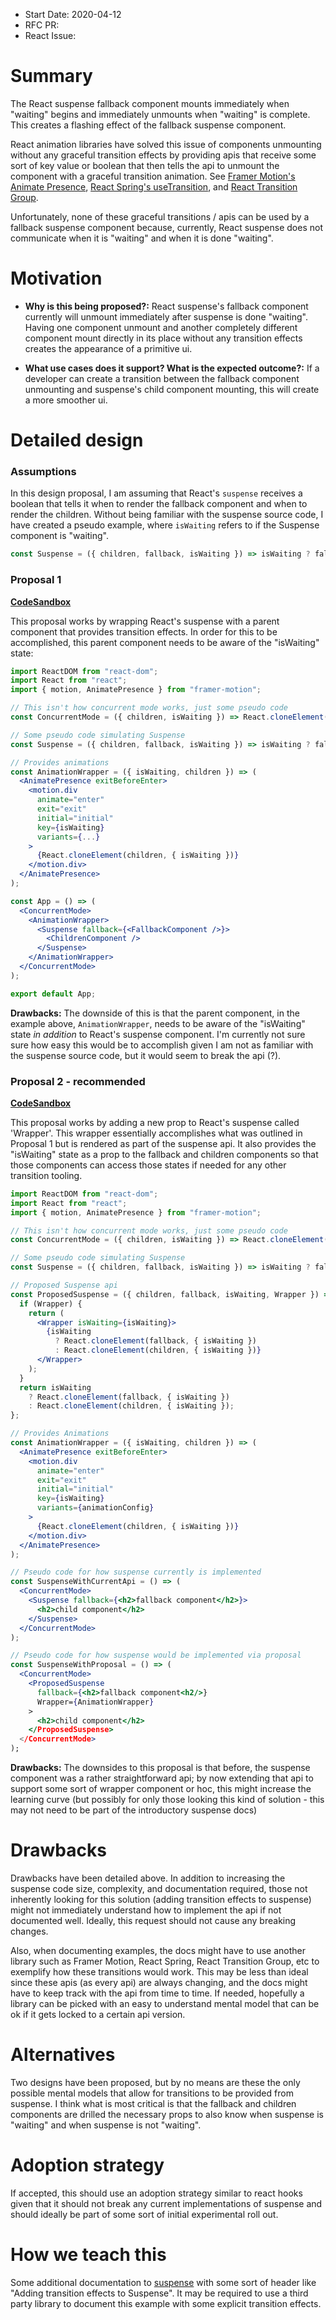 - Start Date: 2020-04-12
- RFC PR:
- React Issue:

# Summary

The React suspense fallback component mounts immediately when "waiting" begins and immediately
unmounts when "waiting" is complete. This creates a flashing effect of the fallback suspense
component.

React animation libraries have solved this issue of components unmounting without any graceful
transition effects by providing apis that receive some sort of key value or boolean
that then tells the api to unmount the component with a graceful transition animation. See
[Framer Motion's Animate Presence](https://www.framer.com/api/motion/animate-presence/), 
[React Spring's useTransition](https://www.react-spring.io/docs/hooks/use-transition), and [React
Transition Group](http://reactcommunity.org/react-transition-group/transition-group).

Unfortunately, none of these graceful transitions / apis can be used by a fallback suspense
component because, currently, React suspense does not communicate when it is "waiting" and when
it is done "waiting".

# Motivation

* **Why is this being proposed?:** React suspense's fallback component currently will unmount
immediately after suspense is done "waiting". Having one component unmount and another completely
different component mount directly in its place without any transition effects creates the
appearance of a primitive ui.

* **What use cases does it support? What is the expected outcome?:** If a developer can create a
 transition between the fallback component unmounting and suspense's child component mounting,
this will create a more smoother ui.

# Detailed design

### Assumptions

In this design proposal, I am assuming that React's `suspense` receives a boolean that tells it when
to render the fallback component and when to render the children. Without being familiar
with the suspense source code, I have created a pseudo example, where `isWaiting` refers to if
the Suspense component is "waiting".

```jsx
const Suspense = ({ children, fallback, isWaiting }) => isWaiting ? fallback : children;
```

### Proposal 1

**[CodeSandbox](https://codesandbox.io/s/suspense-rfc-v1-zic4k?file=/index.js)**

This proposal works by wrapping React's suspense with a parent component that provides
transition effects. In order for this to be accomplished, this parent component needs to be aware
of the "isWaiting" state:

```jsx
import ReactDOM from "react-dom";
import React from "react";
import { motion, AnimatePresence } from "framer-motion";

// This isn't how concurrent mode works, just some pseudo code
const ConcurrentMode = ({ children, isWaiting }) => React.cloneElement(children, { isWaiting });

// Some pseudo code simulating Suspense
const Suspense = ({ children, fallback, isWaiting }) => isWaiting ? fallback : children;

// Provides animations
const AnimationWrapper = ({ isWaiting, children }) => (
  <AnimatePresence exitBeforeEnter>
    <motion.div
      animate="enter"
      exit="exit"
      initial="initial"
      key={isWaiting}
      variants={...}
    >
      {React.cloneElement(children, { isWaiting })}
    </motion.div>
  </AnimatePresence>
);

const App = () => (
  <ConcurrentMode>
    <AnimationWrapper>
      <Suspense fallback={<FallbackComponent />}>
        <ChildrenComponent />
      </Suspense>
    </AnimationWrapper>
  </ConcurrentMode>
);

export default App;
```

**Drawbacks:**
The downside of this is that the parent component, in the example above, `AnimationWrapper`,
needs to be aware of the "isWaiting" state *in addition* to React's suspense component. I'm
currently not sure sure how easy this would be to accomplish given I am not as familiar with the
suspense source code, but it would seem to break the api (?).

### Proposal 2 - recommended

**[CodeSandbox](https://codesandbox.io/s/suspense-rfc-v2-jlzur?file=/index.js)**

This proposal works by adding a new prop to React's suspense called 'Wrapper'. This wrapper
essentially accomplishes what was outlined in Proposal 1 but is rendered as part of the
suspense api. It also provides the "isWaiting" state as a prop to the fallback and children
components so that those components can access those states if needed for any other transition
tooling.

```jsx
import ReactDOM from "react-dom";
import React from "react";
import { motion, AnimatePresence } from "framer-motion";

// This isn't how concurrent mode works, just some pseudo code
const ConcurrentMode = ({ children, isWaiting }) => React.cloneElement(children, { isWaiting });

// Some pseudo code simulating Suspense
const Suspense = ({ children, fallback, isWaiting }) => isWaiting ? fallback : children;

// Proposed Suspense api
const ProposedSuspense = ({ children, fallback, isWaiting, Wrapper }) => {
  if (Wrapper) {
    return (
      <Wrapper isWaiting={isWaiting}>
        {isWaiting
          ? React.cloneElement(fallback, { isWaiting })
          : React.cloneElement(children, { isWaiting })}
      </Wrapper>
    );
  }
  return isWaiting
    ? React.cloneElement(fallback, { isWaiting })
    : React.cloneElement(children, { isWaiting });
};

// Provides Animations
const AnimationWrapper = ({ isWaiting, children }) => (
  <AnimatePresence exitBeforeEnter>
    <motion.div
      animate="enter"
      exit="exit"
      initial="initial"
      key={isWaiting}
      variants={animationConfig}
    >
      {React.cloneElement(children, { isWaiting })}
    </motion.div>
  </AnimatePresence>
);

// Pseudo code for how suspense currently is implemented
const SuspenseWithCurrentApi = () => (
  <ConcurrentMode>
    <Suspense fallback={<h2>fallback component</h2>}>
      <h2>child component</h2>
    </Suspense>
  </ConcurrentMode>
);

// Pseudo code for how suspense would be implemented via proposal
const SuspenseWithProposal = () => (
  <ConcurrentMode>
    <ProposedSuspense
      fallback={<h2>fallback component<h2/>}
      Wrapper={AnimationWrapper}
    >
      <h2>child component</h2>
    </ProposedSuspense>
  </ConcurrentMode>
);
```

**Drawbacks:**
The downsides to this proposal is that before, the suspense component was a rather
straightforward api; by now extending that api to support some sort of wrapper component or hoc,
this might increase the learning curve (but possibly for only those looking this kind of solution -
this may not need to be part of the introductory suspense docs)

# Drawbacks

Drawbacks have been detailed above. In addition to increasing the suspense code size, complexity,
and documentation required, those not inherently looking for this solution (adding transition
effects to suspense) might not immediately understand how to implement the api if not documented
well. Ideally, this request should not cause any breaking changes.

Also, when documenting examples, the docs might have to use another library such as Framer Motion,
React Spring, React Transition Group, etc to exemplify how these transitions would work. This may be
less than ideal since these apis (as every api) are always changing, and the docs might have to
keep track with the api from time to time. If needed, hopefully a library can be picked with an
easy to understand mental model that can be ok if it gets locked to a certain api version.

# Alternatives

Two designs have been proposed, but by no means are these the only possible mental models that
allow for transitions to be provided from suspense. I think what is most critical is that the
fallback and children components are drilled the necessary props to also know when suspense
is "waiting" and when suspense is not "waiting".

# Adoption strategy

If accepted, this should use an adoption strategy similar to react hooks given that it should
not break any current implementations of suspense and should ideally be part of some sort of
initial experimental roll out.

# How we teach this

Some additional documentation to [suspense](https://reactjs.org/docs/concurrent-mode-suspense.html)
with some sort of header like "Adding transition effects to Suspense". It may be required to use
a third party library to document this example with some explicit transition effects.
